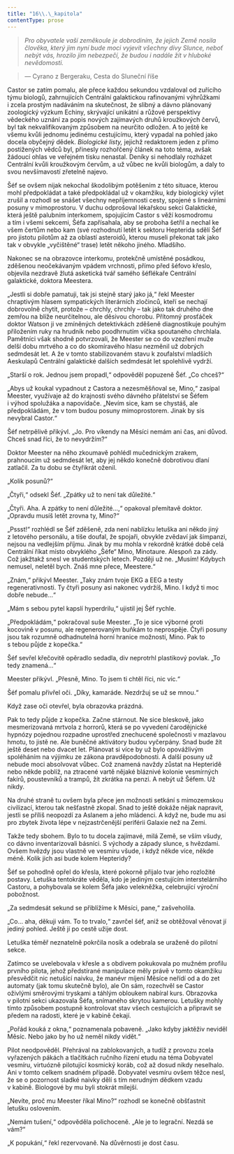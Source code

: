 ```yaml
---
title: "16\\.\_kapitola"
contentType: prose
---
```


<section>

> _Pro obyvatele vaší zeměkoule je dobrodiním, že jejich Země nosila člověka, který jim nyní bude moci vyjevit všechny divy Slunce, neboť nebýt vás, hrozilo jim nebezpečí, že budou i nadále žít v hluboké nevědomosti._

> — Cyrano z Bergeraku, Cesta do Sluneční říše

Castor se zatím pomalu, ale přece každou sekundou vzdaloval od zuřícího týmu biologů, zahrnujících Centrální galaktickou rafinovanými výhrůžkami i zcela prostým nadáváním na skutečnost, že slibný a dávno plánovaný zoologický výzkum Echiny, skrývající unikátní a růžové perspektivy vědeckého uznání za popis nových zajímavých druhů kroužkových červů, byl tak nekvalifikovaným způsobem na neurčito odložen. A to ještě ke všemu kvůli jednomu jedinému cestujícímu, který vypadal na pohled jako docela obyčejný dědek. _Biologické listy,_ jejichž redaktorem jeden z přímo postižených vědců byl, přinesly rozhořčený článek na toto téma, avšak žádoucí ohlas ve veřejném tisku nenastal. Deníky si nehodlaly rozházet Centrální kvůli kroužkovým červům, a už vůbec ne kvůli biologům, a daly to svou nevšímavostí zřetelně najevo.

Šéf se ovšem nijak nekochal škodolibým potěšením z této situace, kterou mohl předpokládat a také předpokládal už v okamžiku, kdy biologický výlet zrušil a rozhodl se snášet všechny nepříjemnosti cesty, spojené s lineárními posuny v mimoprostoru. V duchu odprošoval lékařskou sekci Galaktické, která ještě palubním interkomem, spojujícím Castor s věží kosmodromu a tím i všemi sekcemi, Šéfa zapřísahala, aby se proboha šetřil a nechal ke všem čertům nebo kam (své rozhodnutí letět k sektoru Hepterida sdělí Šéf pro jistotu pilotům až za oblastí asteroidů, kterou museli překonat tak jako tak v obvykle „vyčištěné“ trase) letět někoho jiného. Mladšího.

Nakonec se na obrazovce interkomu, protekčně umístěné posádkou, zděšenou neočekávaným vpádem vrchnosti, přímo před šéfovo křeslo, objevila nezdravě žlutá asketická tvář samého šéflékaře Centrální galaktické, doktora Meestera.

„Jestli si dobře pamatuji, tak jsi stejně starý jako já,“ řekl Meester chraptivým hlasem sympatických literárních zločinců, kteří se nechají dobrovolně chytit, protože – chrchly, chrchly – tak jako tak druhého dne zemřou na blíže neurčitelnou, ale děsivou chorobu. Přítomný prosťáček doktor Watson ji ve zmíněných detektivkách zděšeně diagnostikuje pouhým přiložením ruky na hrudník nebo poodhrnutím víčka spoutaného chrchlala. Pamětníci však shodně potvrzovali, že Meester se co do vzezření muže delší dobu mrtvého a co do skomíravého hlasu nezměnil už dobrých sedmdesát let. A že v tomto stabilizovaném stavu k zoufalství mladších Aeskulapů Centrální galaktické dalších sedmdesát let spolehlivě vydrží.

„Starší o rok. Jednou jsem propadl,“ odpověděl popuzeně Šéf. „Co chceš?“

„Abys už koukal vypadnout z Castora a nezesměšňoval se, Mino,“ zasípal Meester, využívaje až do krajnosti svého dávného přátelství se Šéfem i výhod spolužáka a napovídače. „Nevím sice, kam se chystáš, ale předpokládám, že v tom budou posuny mimoprostorem. Jinak by sis nevybral Castor.“

Šéf netrpělivě přikývl. „Jo. Pro víkendy na Měsíci nemám ani čas, ani důvod. Chceš snad říci, že to nevydržím?“

Doktor Meester na něho zkoumavě pohlédl mučednickým zrakem, prahnoucím už sedmdesát let, aby jej někdo konečně dobrotivou dlaní zatlačil. Za tu dobu se čtyřikrát oženil.

„Kolik posunů?“

„Čtyři,“ odsekl Šéf. „Zpátky už to není tak důležité.“

„Čtyři. Aha. A zpátky to není důležité…,“ opakoval přemítavě doktor. „Opravdu musíš letět zrovna ty, Mino?“

„Pssst!“ rozhlédl se Šéf zděšeně, zda není nablízku letuška ani někdo jiný z letového personálu, a tiše doufal, že spojaři, obvykle zvědaví jak šimpanzi, nejsou na vedlejším příjmu. Jinak by mu mohla v rekordně krátké době celá Centrální říkat místo obvyklého „Šéfe“ Mino, Minotaure. Alespoň za zády. Což jakžtakž snesl ve studentských letech. Později už ne. „Musím! Kdybych nemusel, neletěl bych. Znáš mne přece, Meestere.“

„Znám,“ přikývl Meester. „Taky znám tvoje EKG a EEG a testy regenerativnosti. Ty čtyři posuny asi nakonec vydržíš, Mino. I když ti moc dobře nebude…“

„Mám s sebou pytel kapslí hyperdrilu,“ ujistil jej Šéf rychle.

„Předpokládám,“ pokračoval suše Meester. „To je sice výborné proti kocovině v posunu, ale regenerovaným buňkám to neprospěje. Čtyři posuny jsou tak rozumně odhadnutelná horní hranice možností, Mino. Pak to s tebou půjde z kopečka.“

Šéf sevřel křečovitě opěradlo sedadla, div neprotrhl plastikový povlak. „To tedy znamená…“

Meester přikývl. „Přesně, Mino. To jsem ti chtěl říci, nic víc.“

Šéf pomalu přivřel oči. „Díky, kamaráde. Nezdržuj se už se mnou.“

Když zase oči otevřel, byla obrazovka prázdná.

Pak to tedy půjde z kopečka. Začne stárnout. Ne sice bleskově, jako mesmerizovaná mrtvola z horrorů, která se po vyvedení čarodějnické hypnózy pojednou rozpadne uprostřed znechucené společnosti v mazlavou hmotu, to jistě ne. Ale buněčné aktivátory budou vyčerpány. Snad bude žít ještě deset nebo dvacet let. Plánovat si více by už bylo opovážlivým spoléháním na výjimku ze zákona pravděpodobnosti. A další posuny už nebude moci absolvovat vůbec. Což znamená navždy zůstat na Hepteridě nebo někde poblíž, na ztracené vartě nějaké bláznivé kolonie vesmírných fakírů, poustevníků a trampů, žít zkrátka na penzi. A nebýt už Šéfem. Už nikdy.

Na druhé straně tu ovšem byla přece jen možnosti setkání s mimozemskou civilizací, kterou tak nešťastně zkopal. Snad to ještě dokáže nějak napravit, jestli se příliš neopozdí za Aslanem a jeho mládenci. A když ne, bude mu asi pro zbytek života lépe v nejzastrčenější periférii Galaxie než na Zemi.

Takže tedy sbohem. Bylo to tu docela zajímavé, milá Země, se vším všudy, co dávno inventarizovali básníci. S východy a západy slunce, s hvězdami. Ovšem hvězdy jsou vlastně ve vesmíru všude, i když někde více, někde méně. Kolik jich asi bude kolem Hepteridy?

Šéf se pohodlně opřel do křesla, které pokorně přijalo tvar jeho rozložité postavy. Letuška tentokráte věděla, kdo je jediným cestujícím interstelárního Castoru, a pohybovala se kolem Šéfa jako velekněžka, celebrující výroční pobožnost.

„Za sedmdesát sekund se přiblížíme k Měsíci, pane,“ zašveholila.

„Co… aha, děkuji vám. To to trvalo,“ zavrčel šéf, aniž se obtěžoval věnovat jí jediný pohled. Ještě jí po cestě užije dost.

Letuška téměř neznatelně pokrčila nosík a odebrala se uraženě do pilotní sekce.

Zatímco se uvelebovala v křesle a s obdivem pokukovala po mužném profilu prvního pilota, jehož předstírané manipulace měly právě v tomto okamžiku přesvědčit nic netušící naivku, že manévr míjení Měsíce neřídí od a do zet automaty (jak tomu skutečně bylo), ale On sám, rozechvěl se Castor oživlými směrovými tryskami a táhlým obloukem nabíral kurs. Obrazovka v pilotní sekci ukazovala Šéfa, snímaného skrytou kamerou. Letušky mohly tímto způsobem postupně kontrolovat stav všech cestujících a připravit se předem na radosti, které je v kabině čekají.

„Pořád kouká z okna,“ poznamenala pobaveně. „Jako kdyby jaktěživ neviděl Měsíc. Nebo jako by ho už neměl nikdy vidět.“

Pilot neodpověděl. Přehrával na zablokovaných, a tudíž z provozu zcela vyřazených pákách a tlačítkách ručního řízení etudu na téma Dobyvatel vesmíru, virtuózně pilotující kosmický koráb, což až dosud nikdy neselhalo. Ani v tomto celkem snadném případě. Dobyvatel vesmíru ovšem těžce nesl, že se o pozornost sladké naivky dělí s tím nerudným dědkem vzadu v kabině. Biologové by mu byli stokrát milejší.

„Nevíte, proč mu Meester říkal Mino?“ rozhodl se konečně obšťastnit letušku oslovením.

„Nemám tušení,“ odpověděla polichoceně. „Ale je to legrační. Nezdá se vám?“

„K popukání,“ řekl rezervovaně. Na důvěrnosti je dost času.

</section>
